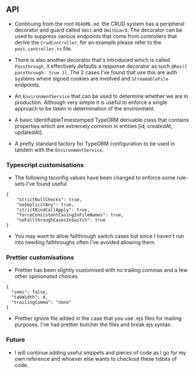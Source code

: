 ## API

-   Continuing from the root `README.md`, the CRUD system has a peripheral decorator
    and guard called `Omit` and `OmitGuard`. The decorator can be used to suppress
    various endpoints that come from controllers that derive the `CrudController`,
    for an example please refer to the `post.controller.ts` file.

-   There is also another decorator that's introduced which is called `Passthrough`,
    it effectively defaults a response decorator as such `@Res({ passthrough: true })`.
    The 2 cases I've found that use this are auth systems where signed cookies are
    involved and `StreamableFile` endpoints.

-   An `EnvironmentService` that can be used to determine whether we are in production.
    Although very simple it is useful to enforce a single approach to be taken in
    determination of the environment.

-   A basic IdentifiableTimestamped TypeORM derivable class that contains properties
    which are extremely common in entities [id, createdAt, updatedAt].

-   A pretty standard factory for TypeORM configuration to be used in tandem with the
    `EnvironmentService`.

### Typescript customisations

-   The following tsconfig values have been changed to enforce some rule-sets I've
    found useful

```
{
    "strictNullChecks": true,
    "noImplicitAny": true,
    "strictBindCallApply": true,
    "forceConsistentCasingInFileNames": true,
    "noFallthroughCasesInSwitch": true
}
```

-   You may want to allow fallthrough switch cases but since I haven't run into
    needing fallthroughs often I've avoided allowing them.

### Prettier customisations

-   Prettier has been slightly customised with no trailing commas and a few other
    opinionated choices

```
{
  "semi": false,
  "tabWidth": 4,
  "trailingComma": "none"
}
```

-   Prettier ignore file added in the case that you use .ejs files for mailing purposes.
    I've had prettier butcher the files and break ejs syntax.

### Future

-   I will continue adding useful snippets and pieces of code as I go for my own reference
    and whoever else wants to checkout these tidbits of code.

